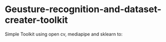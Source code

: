 # Geusture-recognition-and-dataset-creater-toolkit
Simple Toolkit using open cv, mediapipe and sklearn to:
